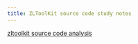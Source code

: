 ```yaml
---
title: ZLToolKit source code study notes
---
```


[zltoolkit source code analysis](https://blog.csdn.net/youlezhe/category_11460699.html)
